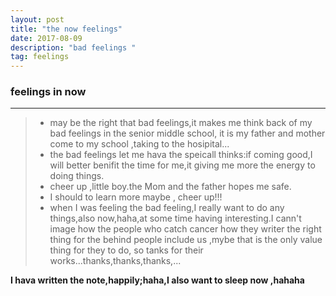 ```yaml
---
layout: post
title: "the now feelings"
date: 2017-08-09
description: "bad feelings "
tag: feelings
---   
```



### feelings in now 

------

> * may be the right that bad feelings,it makes me think back of my bad feelings in the senior middle school, it is my father and mother come   to my school ,taking to the hosipital...
> * the bad feelings let me hava the speicall thinks:if coming good,I will better benifit the time for me,it giving me more the energy to 
doing things.
> * cheer up ,little boy.the Mom and the father hopes me safe.
> * I should to learn more maybe , cheer up!!!
> * when I was feeling the bad feeling,I really want to do any things,also now,haha,at some time having interesting.I cann't image how the people who catch cancer how they writer the right thing for the behind people include us ,mybe that is the only value thing for they to do,
so tanks for their  works...thanks,thanks,thanks,...


**I hava written  the note,happily;haha,I also want to sleep now ,hahaha**